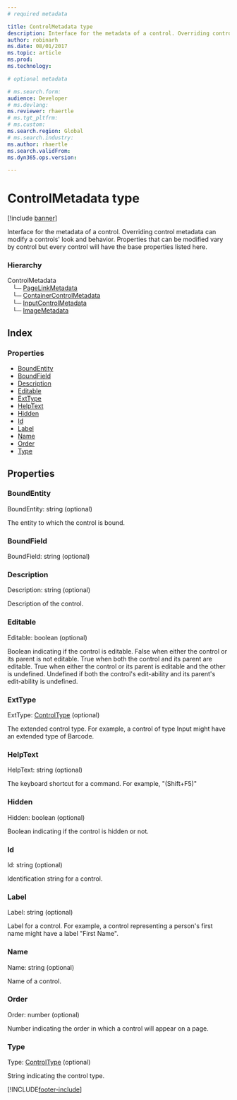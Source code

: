 ```yaml
---
# required metadata

title: ControlMetadata type
description: Interface for the metadata of a control. Overriding control metadata can modify a controls&#x27; look and behavior.
author: robinarh
ms.date: 08/01/2017
ms.topic: article
ms.prod: 
ms.technology: 

# optional metadata

# ms.search.form:
audience: Developer
# ms.devlang: 
ms.reviewer: rhaertle
# ms.tgt_pltfrm: 
# ms.custom:
ms.search.region: Global
# ms.search.industry: 
ms.author: rhaertle
ms.search.validFrom:
ms.dyn365.ops.version:

---
```


# ControlMetadata type

[!include [banner](../../../../includes/banner.md)]

Interface for the metadata of a control. Overriding control metadata can modify a controls' look and behavior.
Properties that can be modified vary by control but every control will have the base properties listed here.

### Hierarchy

ControlMetadata <br>&nbsp;&nbsp;&nbsp;└─ [PageLinkMetadata](view-model-control-pagelink-ipagelink-ipagelinkmetadata.md) <br>&nbsp;&nbsp;&nbsp;└─ [ContainerControlMetadata](view-model-control-container-icontainercontrol-icontainercontrolmetadata.md) <br>&nbsp;&nbsp;&nbsp;└─ [InputControlMetadata](view-model-control-basecontrol-iinputcontrol-iinputcontrolmetadata.md) <br>&nbsp;&nbsp;&nbsp;└─ [ImageMetadata](view-model-control-image-iimage-iimagemetadata.md) <br>

## Index

### Properties

* [BoundEntity](view-model-control-basecontrol-icontrol-icontrolmetadata.md#boundentity)
* [BoundField](view-model-control-basecontrol-icontrol-icontrolmetadata.md#boundfield)
* [Description](view-model-control-basecontrol-icontrol-icontrolmetadata.md#description)
* [Editable](view-model-control-basecontrol-icontrol-icontrolmetadata.md#editable)
* [ExtType](view-model-control-basecontrol-icontrol-icontrolmetadata.md#exttype)
* [HelpText](view-model-control-basecontrol-icontrol-icontrolmetadata.md#helptext)
* [Hidden](view-model-control-basecontrol-icontrol-icontrolmetadata.md#hidden)
* [Id](view-model-control-basecontrol-icontrol-icontrolmetadata.md#id)
* [Label](view-model-control-basecontrol-icontrol-icontrolmetadata.md#label)
* [Name](view-model-control-basecontrol-icontrol-icontrolmetadata.md#name)
* [Order](view-model-control-basecontrol-icontrol-icontrolmetadata.md#order)
* [Type](view-model-control-basecontrol-icontrol-icontrolmetadata.md#type)

## Properties

### BoundEntity

BoundEntity: string (optional) 

The entity to which the control is bound.


### BoundField

BoundField: string (optional) 




### Description

Description: string (optional) 

Description of the control.


### Editable

Editable: boolean (optional) 

Boolean indicating if the control is editable.
False when either the control or its parent is not editable.
True when both the control and its parent are editable.
True when either the control or its parent is editable and the other is undefined.
Undefined if both the control's edit-ability and its parent's edit-ability is undefined.


### ExtType

ExtType: [ControlType](../modules/view-model-control-basecontrol-icontrol.md#controltype) (optional) 

The extended control type. For example, a control of type Input might have an extended type of Barcode.


### HelpText

HelpText: string (optional) 

The keyboard shortcut for a command. For example, "(Shift+F5)"


### Hidden

Hidden: boolean (optional) 

Boolean indicating if the control is hidden or not.


### Id

Id: string (optional) 

Identification string for a control.


### Label

Label: string (optional) 

Label for a control. For example, a control representing a person's first name might have a label "First Name".


### Name

Name: string (optional) 

Name of a control.


### Order

Order: number (optional) 

Number indicating the order in which a control will appear on a page.


### Type

Type: [ControlType](../modules/view-model-control-basecontrol-icontrol.md#controltype) (optional) 

String indicating the control type.




[!INCLUDE[footer-include](../../../../../../includes/footer-banner.md)]